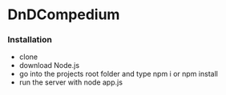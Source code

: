 # DnDCompedium

### Installation

* clone
* download Node.js
* go into the projects root folder and type npm i or npm install
* run the server with node app.js
